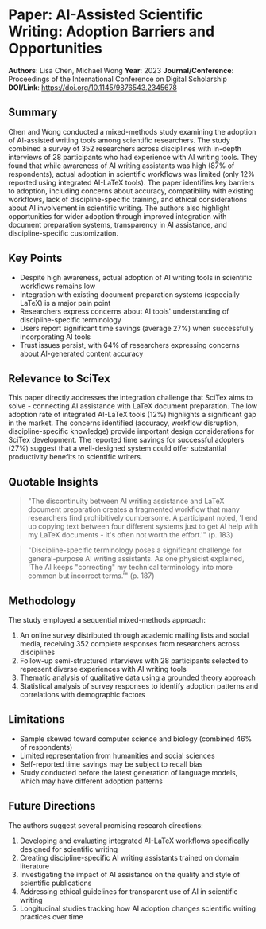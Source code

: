 # Paper: AI-Assisted Scientific Writing: Adoption Barriers and Opportunities

**Authors**: Lisa Chen, Michael Wong
**Year**: 2023
**Journal/Conference**: Proceedings of the International Conference on Digital Scholarship
**DOI/Link**: https://doi.org/10.1145/9876543.2345678

## Summary

Chen and Wong conducted a mixed-methods study examining the adoption of AI-assisted writing tools among scientific researchers. The study combined a survey of 352 researchers across disciplines with in-depth interviews of 28 participants who had experience with AI writing tools. They found that while awareness of AI writing assistants was high (87% of respondents), actual adoption in scientific workflows was limited (only 12% reported using integrated AI-LaTeX tools). The paper identifies key barriers to adoption, including concerns about accuracy, compatibility with existing workflows, lack of discipline-specific training, and ethical considerations about AI involvement in scientific writing. The authors also highlight opportunities for wider adoption through improved integration with document preparation systems, transparency in AI assistance, and discipline-specific customization.

## Key Points

- Despite high awareness, actual adoption of AI writing tools in scientific workflows remains low
- Integration with existing document preparation systems (especially LaTeX) is a major pain point
- Researchers express concerns about AI tools' understanding of discipline-specific terminology
- Users report significant time savings (average 27%) when successfully incorporating AI tools
- Trust issues persist, with 64% of researchers expressing concerns about AI-generated content accuracy

## Relevance to SciTex

This paper directly addresses the integration challenge that SciTex aims to solve - connecting AI assistance with LaTeX document preparation. The low adoption rate of integrated AI-LaTeX tools (12%) highlights a significant gap in the market. The concerns identified (accuracy, workflow disruption, discipline-specific knowledge) provide important design considerations for SciTex development. The reported time savings for successful adopters (27%) suggest that a well-designed system could offer substantial productivity benefits to scientific writers.

## Quotable Insights

> "The discontinuity between AI writing assistance and LaTeX document preparation creates a fragmented workflow that many researchers find prohibitively cumbersome. A participant noted, 'I end up copying text between four different systems just to get AI help with my LaTeX documents - it's often not worth the effort.'" (p. 183)

> "Discipline-specific terminology poses a significant challenge for general-purpose AI writing assistants. As one physicist explained, 'The AI keeps "correcting" my technical terminology into more common but incorrect terms.'" (p. 187)

## Methodology

The study employed a sequential mixed-methods approach:
1. An online survey distributed through academic mailing lists and social media, receiving 352 complete responses from researchers across disciplines
2. Follow-up semi-structured interviews with 28 participants selected to represent diverse experiences with AI writing tools
3. Thematic analysis of qualitative data using a grounded theory approach
4. Statistical analysis of survey responses to identify adoption patterns and correlations with demographic factors

## Limitations

- Sample skewed toward computer science and biology (combined 46% of respondents)
- Limited representation from humanities and social sciences
- Self-reported time savings may be subject to recall bias
- Study conducted before the latest generation of language models, which may have different adoption patterns

## Future Directions

The authors suggest several promising research directions:
1. Developing and evaluating integrated AI-LaTeX workflows specifically designed for scientific writing
2. Creating discipline-specific AI writing assistants trained on domain literature
3. Investigating the impact of AI assistance on the quality and style of scientific publications
4. Addressing ethical guidelines for transparent use of AI in scientific writing
5. Longitudinal studies tracking how AI adoption changes scientific writing practices over time